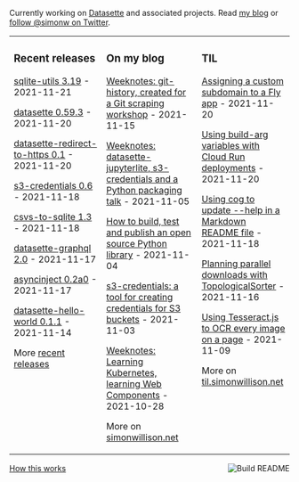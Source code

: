 Currently working on [Datasette](https://datasette.io/) and associated projects. Read [my blog](https://simonwillison.net/) or [follow @simonw on Twitter](https://twitter.com/simonw).

<table><tr><td valign="top" width="33%">

### Recent releases
<!-- recent_releases starts -->
[sqlite-utils 3.19](https://github.com/simonw/sqlite-utils/releases/tag/3.19) - 2021-11-21

[datasette 0.59.3](https://github.com/simonw/datasette/releases/tag/0.59.3) - 2021-11-20

[datasette-redirect-to-https 0.1](https://github.com/simonw/datasette-redirect-to-https/releases/tag/0.1) - 2021-11-20

[s3-credentials 0.6](https://github.com/simonw/s3-credentials/releases/tag/0.6) - 2021-11-18

[csvs-to-sqlite 1.3](https://github.com/simonw/csvs-to-sqlite/releases/tag/1.3) - 2021-11-18

[datasette-graphql 2.0](https://github.com/simonw/datasette-graphql/releases/tag/2.0) - 2021-11-17

[asyncinject 0.2a0](https://github.com/simonw/asyncinject/releases/tag/0.2a0) - 2021-11-17

[datasette-hello-world 0.1.1](https://github.com/simonw/datasette-hello-world/releases/tag/0.1.1) - 2021-11-14
<!-- recent_releases ends -->
More [recent releases](https://github.com/simonw/simonw/blob/main/releases.md)
</td><td valign="top" width="34%">

### On my blog
<!-- blog starts -->
[Weeknotes: git-history, created for a Git scraping workshop](http://simonwillison.net/2021/Nov/15/weeknotes-git-history/) - 2021-11-15

[Weeknotes: datasette-jupyterlite, s3-credentials and a Python packaging talk](http://simonwillison.net/2021/Nov/5/datasette-jupyterlite/) - 2021-11-05

[How to build, test and publish an open source Python library](http://simonwillison.net/2021/Nov/4/publish-open-source-python-library/) - 2021-11-04

[s3-credentials: a tool for creating credentials for S3 buckets](http://simonwillison.net/2021/Nov/3/s3-credentials/) - 2021-11-03

[Weeknotes: Learning Kubernetes, learning Web Components](http://simonwillison.net/2021/Oct/28/weeknotes-kubernetes-web-components/) - 2021-10-28
<!-- blog ends -->
More on [simonwillison.net](https://simonwillison.net/)
</td><td valign="top" width="33%">

### TIL
<!-- tils starts -->
[Assigning a custom subdomain to a Fly app](https://til.simonwillison.net/fly/custom-subdomain-fly) - 2021-11-20

[Using build-arg variables with Cloud Run deployments](https://til.simonwillison.net/cloudrun/using-build-args-with-cloud-run) - 2021-11-20

[Using cog to update --help in a Markdown README file](https://til.simonwillison.net/python/cog-to-update-help-in-readme) - 2021-11-18

[Planning parallel downloads with TopologicalSorter](https://til.simonwillison.net/python/graphlib-topologicalsorter) - 2021-11-16

[Using Tesseract.js to OCR every image on a page](https://til.simonwillison.net/javascript/tesseract-ocr-javascript) - 2021-11-09
<!-- tils ends -->
More on [til.simonwillison.net](https://til.simonwillison.net/)
</td></tr></table>

<a href="https://github.com/simonw/simonw/actions"><img src="https://github.com/simonw/simonw/workflows/Build%20README/badge.svg" align="right" alt="Build README"></a> <a href="https://simonwillison.net/2020/Jul/10/self-updating-profile-readme/">How this works</a>
